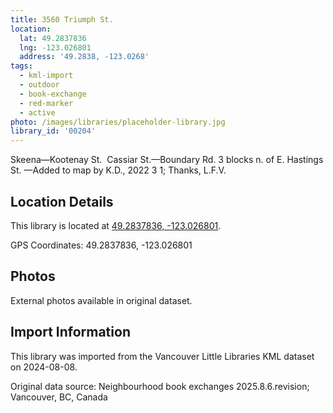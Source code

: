 ```yaml
---
title: 3560 Triumph St.
location:
  lat: 49.2837836
  lng: -123.026801
  address: '49.2838, -123.0268'
tags:
  - kml-import
  - outdoor
  - book-exchange
  - red-marker
  - active
photo: /images/libraries/placeholder-library.jpg
library_id: '00204'
---
```

Skeena—Kootenay St.  
Cassiar St.—Boundary Rd.
3 blocks n. of E. Hastings St.
—Added to map by K.D., 2022 3 1; Thanks, L.F.V. 

## Location Details

This library is located at [49.2837836, -123.026801](https://www.google.com/maps?q=49.2837836,-123.026801).

GPS Coordinates: 49.2837836, -123.026801

## Photos

External photos available in original dataset.

## Import Information

This library was imported from the Vancouver Little Libraries KML dataset on 2024-08-08.

Original data source: Neighbourhood book exchanges 2025.8.6.revision; Vancouver, BC, Canada
